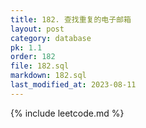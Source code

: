 ```yaml
---
title: 182. 查找重复的电子邮箱
layout: post
category: database
pk: 1.1
order: 182
file: 182.sql
markdown: 182.sql
last_modified_at: 2023-08-11
---
```


{% include leetcode.md %}
